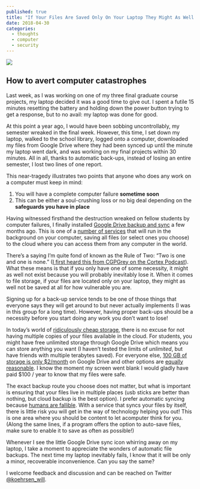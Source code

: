 ```yaml
---
published: true
title: "If Your Files Are Saved Only On Your Laptop They Might As Well Not Exist"
date: 2018-04-30
categories:
  - thoughts
  - computer
  - security
---
```


![](https://miro.medium.com/max/2000/1*GFg0Bmdn0byIQCdOBcagPw.jpeg?q=20)

## How to avert computer catastrophes

Last week, as I was working on one of my three final graduate course projects, my laptop decided it was a good time to give out. I spent a futile 15 minutes resetting the battery and holding down the power button trying to get a response, but to no avail: my laptop was done for good.

At this point a year ago, I would have been sobbing uncontrollably, my semester wreaked in the final week. However, this time, I set down my laptop, walked to the school library, logged onto a computer, downloaded my files from Google Drive where they had been synced up until the minute my laptop went dark, and was working on my final projects within 30 minutes. All in all, thanks to automatic back-ups, instead of losing an entire semester, I lost two lines of one report.

This near-tragedy illustrates two points that anyone who does any work on a computer must keep in mind:

1.  You will have a complete computer failure **sometime soon**
2.  This can be either a soul-crushing loss or no big deal depending on the **safeguards you have in place**

<!--more-->

Having witnessed firsthand the destruction wreaked on fellow students by computer failures, I finally installed [Google Drive backup and sync](https://www.google.com/drive/download/backup-and-sync/?) a few months ago. This is one of a [number of services](https://www.pcmag.com/article2/0,2817,2288745,00.asp?) that will run in the background on your computer, saving all files (or select ones you choose) to the cloud where you can access them from any computer in the world.

There’s a saying I’m quite fond of known as the Rule of Two: “Two is one and one is none.” ([I first heard this from CGPGrey on the Cortex Podcast](http://www.cgpgrey.com/blog/cortex-12-the-rule-of-two?)). What these means is that if you only have one of some necessity, it might as well not exist because you will probably inevitably lose it. When it comes to file storage, if your files are located only on your laptop, they might as well not be saved at all for how vulnerable you are.

Signing up for a back-up service tends to be one of those things that everyone says they will get around to but never actually implements (I was in this group for a long time). However, having proper back-ups should be a necessity before you start doing any work you don’t want to lose!

In today’s world of [ridiculously cheap storage,](https://www.backblaze.com/blog/hard-drive-cost-per-gigabyte/?) there is no excuse for not having multiple copies of your files available in the cloud. For students, you might have free unlimited storage through Google Drive which means you can store anything you want (I haven’t tested the limits of _unlimited_, but have friends with multiple terabytes saved). For everyone else, [100 GB of storage is only $2/month](https://www.google.com/drive/pricing/?) on Google Drive and other options are [equally reasonable](https://secure.backblaze.com/buy.htm?). I know the moment my screen went blank I would gladly have paid $100 / year to know that my files were safe.

The exact backup route you choose does not matter, but what is important is ensuring that your files live in multiple places (usb sticks are better than nothing, but cloud backup is the best option). I prefer automatic syncing because [humans are fallible](https://www.ncbi.nlm.nih.gov/pmc/articles/PMC1117770/?). With a service that syncs your files by itself, there is little risk you will get in the way of technology helping you out! This is one area where you should be content to let acomputer think for you. (Along the same lines, if a program offers the option to auto-save files, make sure to enable it to save as often as possible!)

Whenever I see the little Google Drive sync icon whirring away on my laptop, I take a moment to appreciate the wonders of automatic file backups. The next time my laptop inevitably fails, I know that it will be only a minor, recoverable inconvenience. Can you say the same?

I welcome feedback and discussion and can be reached on Twitter [@koehrsen_will](https://twitter.com/koehrsen_will?).
